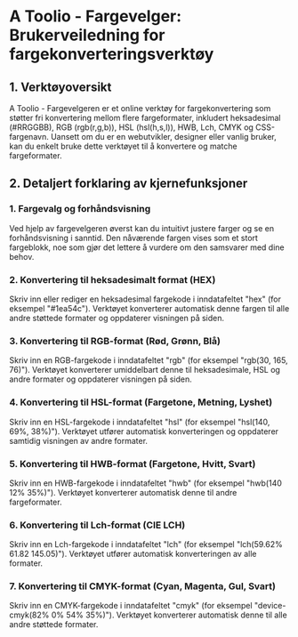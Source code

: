 # A Toolio - Fargevelger: Brukerveiledning for fargekonverteringsverktøy

## 1. Verktøyoversikt

A Toolio - Fargevelgeren er et online verktøy for fargekonvertering som støtter fri konvertering mellom flere fargeformater, inkludert heksadesimal (#RRGGBB), RGB (rgb(r,g,b)), HSL (hsl(h,s,l)), HWB, Lch, CMYK og CSS-fargenavn. Uansett om du er en webutvikler, designer eller vanlig bruker, kan du enkelt bruke dette verktøyet til å konvertere og matche fargeformater.

## 2. Detaljert forklaring av kjernefunksjoner

### 1. Fargevalg og forhåndsvisning

Ved hjelp av fargevelgeren øverst kan du intuitivt justere farger og se en forhåndsvisning i sanntid. Den nåværende fargen vises som et stort fargeblokk, noe som gjør det lettere å vurdere om den samsvarer med dine behov.

### 2. Konvertering til heksadesimalt format (HEX)

Skriv inn eller rediger en heksadesimal fargekode i inndatafeltet "hex" (for eksempel "#1ea54c"). Verktøyet konverterer automatisk denne fargen til alle andre støttede formater og oppdaterer visningen på siden.

### 3. Konvertering til RGB-format (Rød, Grønn, Blå)

Skriv inn en RGB-fargekode i inndatafeltet "rgb" (for eksempel "rgb(30, 165, 76)"). Verktøyet konverterer umiddelbart denne til heksadesimale, HSL og andre formater og oppdaterer visningen på siden.

### 4. Konvertering til HSL-format (Fargetone, Metning, Lyshet)

Skriv inn en HSL-fargekode i inndatafeltet "hsl" (for eksempel "hsl(140, 69%, 38%)"). Verktøyet utfører automatisk konverteringen og oppdaterer samtidig visningen av andre formater.

### 5. Konvertering til HWB-format (Fargetone, Hvitt, Svart)

Skriv inn en HWB-fargekode i inndatafeltet "hwb" (for eksempel "hwb(140 12% 35%)"). Verktøyet konverterer automatisk denne til andre fargeformater.

### 6. Konvertering til Lch-format (CIE LCH)

Skriv inn en Lch-fargekode i inndatafeltet "lch" (for eksempel "lch(59.62% 61.82 145.05)"). Verktøyet utfører automatisk konverteringen av alle formater.

### 7. Konvertering til CMYK-format (Cyan, Magenta, Gul, Svart)

Skriv inn en CMYK-fargekode i inndatafeltet "cmyk" (for eksempel "device-cmyk(82% 0% 54% 35%)"). Verktøyet konverterer automatisk denne til alle andre støttede formater.